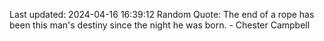 Last updated: 2024-04-16 16:39:12
Random Quote: The end of a rope has been this man's destiny since the night he was born. - Chester Campbell